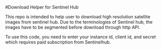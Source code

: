 #Download Helper for Sentinel Hub

This repo is intended to help user to download high resolution satellite images from sentinel hub. Due to the terminologies of Sentinel hub, the images have to be segmented before download through http API.

To use this code, you need to enter your instance id, client id, and secret which requires paid subscription from Sentinelhub.